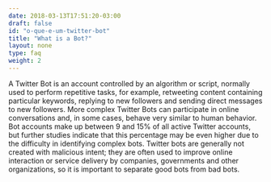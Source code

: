 ```yaml
---
date: 2018-03-13T17:51:20-03:00
draft: false
id: "o-que-e-um-twitter-bot"
title: "What is a Bot?"
layout: none
type: faq
weight: 2
---
```

A Twitter Bot is an account controlled by an algorithm or script, normally used to perform repetitive tasks, for example, retweeting content containing particular keywords, replying to new followers and sending direct messages to new followers. More complex Twitter Bots can participate in online conversations and, in some cases, behave very similar to human behavior. Bot accounts make up between 9 and 15% of all active Twitter accounts, but further studies indicate that this percentage may be even higher due to the difficulty in identifying complex bots. Twitter bots are generally not created with malicious intent; they are often used to improve online interaction or service delivery by companies, governments and other organizations, so it is important to separate good bots from bad bots.